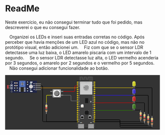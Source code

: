# ReadMe

Neste exercício, eu não consegui terminar tudo que foi pedido, mas descreverei o que eu consegui fazer.

&emsp;Organizei os LEDs e inseri suas entradas corretas no código. Após perceber que havia menções de um LED azul no código, mas não no protótipo visual, então adicionei um.
&emsp;Fiz com que se o sensor LDR detectasse uma luz baixa, o LED amarelo piscaria com um intervalo de 1 segundo.
&emsp;Se o sensor LDR detectasse luz alta, o LED vermelho acenderia por 3 segundos, o amarelo por 2 segundos e o vermelho por 5 segundos.
&emsp;Não consegui adicionar funcionalidade ao botão.

<img title="Protótipo no WOKWI" src="Exercicio Prova Joao Cherry/esp32-sensor-LDR.png">

